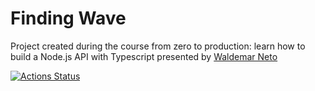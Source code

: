 # Finding Wave
Project created during the course from zero to production: learn how to build a Node.js API with Typescript presented by [Waldemar Neto](https://github.com/waldemarnt)

[![Actions Status](https://github.com/jardelgoncalves/finding-waves/workflows/Complete%20workflow/badge.svg)](https://github.com/jardelgoncalves/inding-waves/actions)

